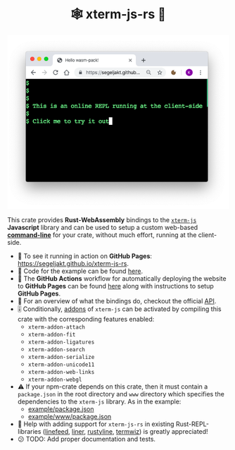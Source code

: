 <h1 align="center">🕸 xterm-js-rs 🦀</h1>

<p align="center">
  <a href="https://segeljakt.github.io/xterm-js-rs">
    <img src="https://raw.githubusercontent.com/segeljakt/assets/master/image.png">
  </a>
</p>

This crate provides **Rust-WebAssembly** bindings to the [`xterm-js`](https://github.com/xtermjs/xterm.js) **Javascript** library and can be used to setup a custom web-based [**command-line**](https://segeljakt.github.io/xterm-js-rs) for your crate, without much effort, running at the client-side.

* 🎥 To see it running in action on **GitHub Pages**: https://segeljakt.github.io/xterm-js-rs.
* 📝 Code for the example can be found [here](https://github.com/segeljakt/xterm-js-rs/blob/master/example/src/lib.rs).
* 🚀 The **GitHub Actions** workflow for automatically deploying the website to **GitHub Pages** can be found [here](https://github.com/segeljakt/xterm-js-rs/blob/master/.github/workflows/gh-pages.yml) along with instructions to setup **GitHub Pages**.
* 🔬 For an overview of what the bindings do, checkout the official [API](https://github.com/xtermjs/xterm.js/blob/master/typings/xterm.d.ts).
* 🎚 Conditionally, [addons](https://github.com/xtermjs/xterm.js/tree/master/addons) of `xterm-js` can be activated by compiling this crate with the corresponding features enabled:
  - `xterm-addon-attach`
  - `xterm-addon-fit`
  - `xterm-addon-ligatures`
  - `xterm-addon-search`
  - `xterm-addon-serialize`
  - `xterm-addon-unicode11`
  - `xterm-addon-web-links`
  - `xterm-addon-webgl`
* ⚠️ If your npm-crate depends on this crate, then it must contain a `package.json` in the root directory and `www` directory which specifies the dependencies to the `xterm-js` library. As in the example:
  - [example/package.json](https://github.com/segeljakt/xterm-js-rs/blob/c5c1a2ab5ba605c83d517330b41a90f658b2c123/example/package.json#L3-L4)
  - [example/www/package.json](https://github.com/segeljakt/xterm-js-rs/blob/c5c1a2ab5ba605c83d517330b41a90f658b2c123/example/www/package.json#L31-L32)
* 👷 Help with adding support for `xterm-js-rs` in existing Rust-REPL-libraries ([linefeed](https://github.com/murarth/linefeed), [liner](https://github.com/redox-os/liner), [rustyline](https://github.com/kkawakam/rustyline), [termwiz](https://github.com/wez/wezterm/tree/master/termwiz)) is greatly appreciated!
* 😕 TODO: Add proper documentation and tests.
